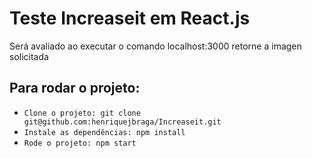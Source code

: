 # Teste Increaseit em React.js
  Será avaliado ao executar o comando localhost:3000 retorne a imagen solicitada
## Para rodar o projeto:

- `Clone o projeto: git clone git@github.com:henriquejbraga/Increaseit.git`
- `Instale as dependências: npm install`
- `Rode o projeto: npm start`
